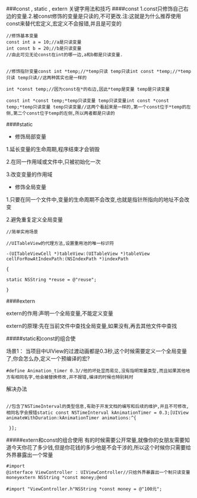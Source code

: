 ###const , static , extern 关键字用法和技巧
####const
1.const只修饰自己右边的变量.2.被const修饰的变量是只读的,不可更改.注:这就是为什么推荐使用const来替代宏定义,宏定义不会报错,并且是可变的
``` objc
//修饰基本变量
const int a = 10;//a是只读变量
int const b = 20;//b是只读变量
//由此可见无论const在int的哪一边,a和b都是只读变量.


```
``` objc
//修饰指针变量const int *temp;//*temp只读 temp只读int const *temp;//*temp只读 temp只读//这两种其实也是一样的

int *const temp;//因为const在*的右边,因此*temp是变量 temp是只读变量

const int *const temp;*temp只读变量 temp只读变量int const *const temp;*temp只读变量 temp只读变量//这两个看起来是一样的,第一个const位于*temp的左侧,第二个const位于temp的左侧,所以两者都是只读的

```

####static
- 修饰局部变量

1.延长变量的生命周期,程序结束才会销毁

2.在同一作用域或文件中,只被初始化一次

3.改变变量的作用域

- 修饰全局变量

1.只要在同一个文件中,变量的生命周期不会改变,也就是指针所指向的地址不会改变

2.避免重复定义全局变量
``` objc
//简单实用场景

//UITableView的代理方法,设置重用池的唯一标识符

-(UITableViewCell *)tableView:(UITableView *)tableView cellForRowAtIndexPath:(NSIndexPath *)indexPath

{

static NSString *reuse = @"reuse";

}

```

####extern

extern的作用:声明一个全局变量,不能定义变量

extern的原理:先在当前文件中查找全局变量,如果没有,再去其他文件中查找

#####static和const的组合使

场景1： 当项目中UIView的过渡动画都是0.3秒,这个时候需要定义一个全局变量了,你会怎么办,定义一个预编译的宏?
``` objc 
#define Animation_timer 0.3//他的坏处显而易见,没有指明常量类型,而且如果其他地方有相同名字,他会被替换修改,并不报错,编译的时候也特别耗时

```

解决办法
``` objc

//包含了NSTimeInterval的类型信息,有助于开发文档的编写和后续的维护,并且不可修改,相同名字会报错static const NSTimeInterval kAnimationTimer = 0.3;[UIView animateWithDuration:kAnimationTimer animations:^{

 }];

```

#####extern和const的组合使用
有的时候需要公开常量,就像你的女朋友需要知道今天你花了多少钱,但是你花钱的多少他是不会干涉的,所以这个时候你只需要给外界暴露出一个常量
``` objc
#import 
@interface ViewController : UIViewController//只给外界暴露出一个制只读变量moneyextern NSString *const money;@end

```

``` objc
#import "ViewController.h"NSString *const money = @"100元";

```